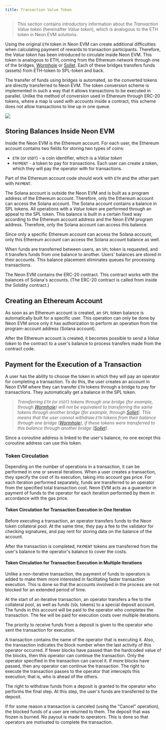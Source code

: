 ```yaml
---
title: Transaction Value Token
---
```


> This section contains introductory information about the *Transaction Value token* (hereinafter *Value token*), which is analogous to the ETH token in Neon EVM solutions.  

Using the original `ETH` token in Neon EVM can create additional difficulties when calculating payment of rewards to transaction participants. Therefore, the *Value token* has been introduced to circulate inside Neon EVM. This token is analogous to ETH, coming from the Ethereum network through one of the bridges, [Wormhole](https://solana.com/wormhole) or [Sollet](https://solana.com/ecosystem/sollet). Each of these bridges transfers funds (assets) from ETH-token to SPL-token and back.  

The transfer of funds using bridges is automated, so the converted tokens are directly transferred to Neon EVM. The token conversion scheme is implemented in such a way that it allows transactions to be executed in parallel. Unlike the method of conversion used in Ethereum through ERC-20 tokens, where a map is used with accounts inside a contract, this scheme does not allow transactions to line up in one queue.

<div style={{textAlign: 'center'}}>

![](./img/value_token-1.png)

</div>

## Storing Balances Inside Neon EVM
Inside the Neon EVM is the Ethereum account. For each user, the Ethereum account contains two fields for storing two types of coins:
  * `ETH` (or `USDT`) - a coin identifier, which is a *Value token*
  * `PAYMENT` - a token to pay for transactions. Each user can create a token, which they will pay the operator with for transactions.

Part of the Ethereum account code should work with `ETH` and the other part with `PAYMENT`.  

The Solana account is outside the Neon EVM and is built as a program address of the Ethereum account. Therefore, only the Ethereum account can access the Solana account. The Solana account contains a balance in SPL tokens. All operations with a *Value token* are performed through an appeal to the SPL token. This balance is built in a certain fixed way according to the Ethereum account address and the Neon EVM program address. Therefore, only the Solana account can access this balance.  

Since only a specific Ethereum account can access the Solana account, only this Ethereum account can access the Solana account balance as well.  

When funds are transferred between users, an `SPL` token is requested, and it transfers funds from one balance to another. Users' balances are stored in their accounts. This balance placement eliminates queues for processing transactions.

The Neon EVM contains the ERC-20 contract. This contract works with the balances of Solana's accounts. (The ERC-20 contract is called from inside the Solidity contract.)

## Creating an Ethereum Account
As soon as an Ethereum account is created, an `SPL` token balance is automatically built for a specific user. This operation can only be done by Neon EVM since only it has authorization to perform an operation from the program-account address (Solana account).  

After the Ethereum account is created, it becomes possible to send a *Value token* to the contract to a user's balance to process transfers made from the contract code.

## Payment for the Execution of a Transaction

A user has the ability to choose the token in which they will pay an operator for completing a transaction.
To do this, the user creates an account in Neon EVM where they can transfer `ETH` tokens through a bridge to pay for transactions. They automatically get a balance in the SPL token.  
> *Transferring `ETH` (or `USDT`) tokens through one bridge (for example, through [Wormhole](https://solana.com/wormhole)) will not be equivalent to transferring the same tokens through another bridge (for example, through [Sollet](https://solana.com/ecosystem/sollet)). This means that the user cannot withdraw `ETH` tokens from their balance through one bridge ([Wormhole](https://solana.com/wormhole)), if these tokens were transferred to this balance through another bridge ([Sollet](https://solana.com/ecosystem/sollet))*.  

Since a coroutine address is linked to the user's balance, no one except this coroutine address can use this token.

### Token Circulation
Depending on the number of operations in a transaction, it can be performed in one or several iterations. When a user creates a transaction, they specify the cost of its execution, taking into account gas price. For each iteration performed separately, funds are transferred to an operator from the specified total transaction cost. Neon EVM acts as a guarantor in payment of funds to the operator for each iteration performed by them in accordance with the gas price.

#### Token Circulation for Transaction Execution in One Iteration
Before executing a transaction, an operator transfers funds to the Neon token collateral pool. At the same time, they pay a fee to the validator for checking signatures, and pay rent for storing data on the balance of the account.  

After the transaction is completed, `PAYMENT` tokens are transferred from the user's balance to the operator's balance to cover the costs.

#### Token Circulation for Transaction Execution in Multiple Iterations
Unlike a non-iterative transaction, the payment of funds to operators is added to make them more interested in facilitating faster transaction execution. This is done so that the accounts involved in the process are not blocked for an extended period of time.  

At the start of an iterative transaction, an operator transfers a fee to the collateral pool, as well as funds (`SOL` tokens) to a special deposit account. The funds in this account will be paid to the operator who completes the transaction. The fee will be paid for execution costs over multiple iterations.  

The priority to receive funds from a deposit is given to the operator who sent the transaction for execution.  

A transaction contains the name of the operator that is executing it. Also, the transaction indicates the block number when the last activity of this operator occurred. If fewer blocks have passed than the hardcoded value of the blocks, then this operator can continue the transaction. Only the operator specified in the transaction can cancel it. If more blocks have passed, then any operator can continue the transaction. The right to execute the transaction passes to the operator that intercepts this execution; that is, who is ahead of the others.  

The right to withdraw funds from a deposit is granted to the operator who performs the final step. At this step, the user's funds are transferred to the deposit.  

If for some reason a transaction is canceled (using the "Cancel" operation), the blocked funds of a user are returned to them. The deposit that was frozen is burned. No payout is made to operators. This is done so that operators are motivated to complete the transaction.  
